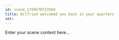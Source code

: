 ```yaml
---
id: scene_1759570723569
title: Wilfried welcomed you back in your quarters
set:
---
```


Enter your scene content here...